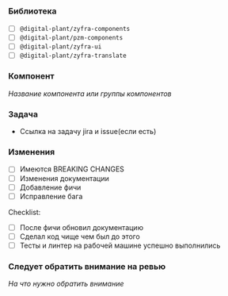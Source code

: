 ### Библиотека

- [ ] `@digital-plant/zyfra-components`
- [ ] `@digital-plant/pzm-components`
- [ ] `@digital-plant/zyfra-ui`
- [ ] `@digital-plant/zyfra-translate`

### Компонент

_Название компонента или группы компонентов_


### Задача

- Ссылка на задачу jira и issue(если есть)

### Изменения

- [ ] Имеются BREAKING CHANGES
- [ ] Изменения документации
- [ ] Добавление фичи
- [ ] Исправление бага

Checklist:

- [ ] После фичи обновил документацию
- [ ] Сделал код чище чем был до этого
- [ ] Тесты и линтер на рабочей машине успешно выполнились

### Следует обратить внимание на ревью

_На что нужно обратить внимание_
